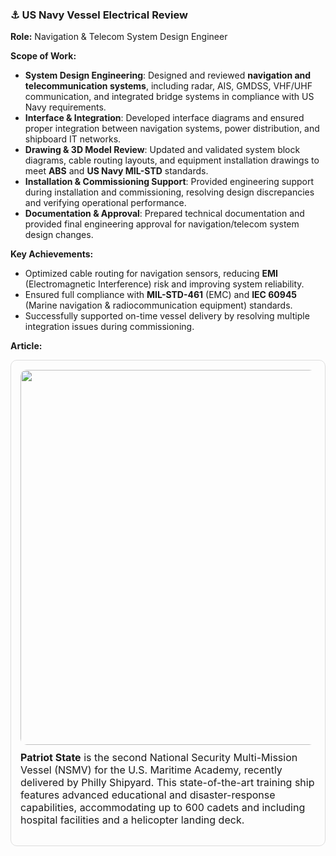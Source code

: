 ### ⚓ US Navy Vessel Electrical Review  
**Role:** Navigation & Telecom System Design Engineer  

**Scope of Work:**  
- **System Design Engineering**: Designed and reviewed **navigation and telecommunication systems**, including radar, AIS, GMDSS, VHF/UHF communication, and integrated bridge systems in compliance with US Navy requirements.  
- **Interface & Integration**: Developed interface diagrams and ensured proper integration between navigation systems, power distribution, and shipboard IT networks.  
- **Drawing & 3D Model Review**: Updated and validated system block diagrams, cable routing layouts, and equipment installation drawings to meet **ABS** and **US Navy MIL-STD** standards.  
- **Installation & Commissioning Support**: Provided engineering support during installation and commissioning, resolving design discrepancies and verifying operational performance.  
- **Documentation & Approval**: Prepared technical documentation and provided final engineering approval for navigation/telecom system design changes.  

**Key Achievements:**  
- Optimized cable routing for navigation sensors, reducing **EMI** (Electromagnetic Interference) risk and improving system reliability.  
- Ensured full compliance with **MIL-STD-461** (EMC) and **IEC 60945** (Marine navigation & radiocommunication equipment) standards.  
- Successfully supported on-time vessel delivery by resolving multiple integration issues during commissioning.  

**Article:**  

<div style="border:1px solid #ddd; border-radius:10px; padding:15px; max-width:650px; margin-bottom:20px;">
  <a href="https://www.phillyshipyard.com/philly-shipyard-nsmv-2/" target="_blank">
    <img src="https://www.phillyshipyard.com/wp-content/uploads/2024/09/NSMV-II-Patriot-State-Delivery-2048x1662.png" width="600" style="border-radius:10px;">
  </a>
  <p style="font-size:16px; margin-top:10px;">
    <strong>Patriot State</strong> is the second National Security Multi-Mission Vessel (NSMV) for the U.S. Maritime Academy, recently delivered by Philly Shipyard. This state-of-the-art training ship features advanced educational and disaster-response capabilities, accommodating up to 600 cadets and including hospital facilities and a helicopter landing deck.
  </p>
</div>
